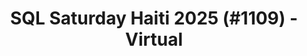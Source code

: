 ---
layout: event
title: "SQL Saturday Haiti 2025 (#1109) - Virtual"
subtitle: ""
tags: ["French", "Haiti", "virtual", "2025", "Carribean"]
thumb: /assets/img/logos/Just_icon_Color_small.png
comments: false
data: SQLSat1109
testevent: 1
---